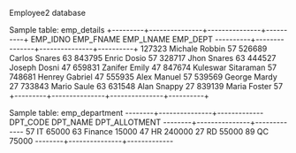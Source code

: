 Employee2 database



Sample table: emp_details
+---------+---------------+---------------+----------+
  EMP_IDNO EMP_FNAME       EMP_LNAME         EMP_DEPT
----------+---------------+---------------+----------+
   127323  Michale         Robbin                  57
   526689  Carlos          Snares                  63
   843795  Enric           Dosio                   57
   328717  Jhon            Snares                  63
   444527  Joseph          Dosni                   47
   659831  Zanifer         Emily                   47
   847674  Kuleswar        Sitaraman               57
   748681  Henrey          Gabriel                 47
   555935  Alex            Manuel                  57
   539569  George          Mardy                   27
   733843  Mario           Saule                   63
   631548  Alan            Snappy                  27
   839139  Maria           Foster                  57
+---------+---------------+---------------+----------+




Sample table: emp_department
--------+---------------+-------------
DPT_CODE DPT_NAME        DPT_ALLOTMENT
--------+---------------+-------------
      57 IT                      65000
      63 Finance                 15000
      47 HR                     240000
      27 RD                      55000
      89 QC                      75000
--------+---------------+-------------